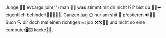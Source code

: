 Junge 💁‍♂ evt.args.join(' ') man 👴👴 was stimmt mit dir nicht ⁉️⁉️ bist du 👨‍💻⬅️ eigentlich behindert🤦‍♂🤷‍♂🤨. Ganzen tag 🌞 nur am shit 💩 pfostieren 🔊💬📢. Such 🔍 dir doch mal einen richtigen ☑️ job ⚒🛠👨‍🔧 und nicht so eine computer🖥⌨️ kacke💩💩.